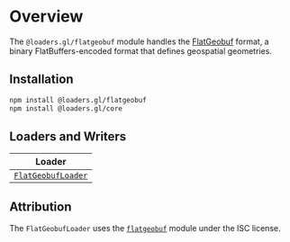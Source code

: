 # Overview

The `@loaders.gl/flatgeobuf` module handles the [FlatGeobuf](https://bjornharrtell.github.io/flatgeobuf/) format, a binary FlatBuffers-encoded format that defines geospatial geometries.

## Installation

```bash
npm install @loaders.gl/flatgeobuf
npm install @loaders.gl/core
```

## Loaders and Writers

| Loader                                                                         |
| ------------------------------------------------------------------------------ |
| [`FlatGeobufLoader`](/modules/flatgeobuf/docs/api-reference/flatgeobuf-loader) |

## Attribution

The `FlatGeobufLoader` uses the [`flatgeobuf`](https://github.com/mapbox/vector-tile-js) module under the ISC license.

